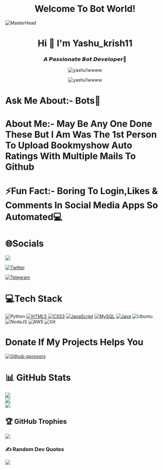 
<h1 align="center">Welcome To Bot World!</h1>

![MasterHead](https://camo.githubusercontent.com/e20822b4282c07ffd010cd05f855a6561d3b62358ca9e607e4901288dd748fcb/68747470733a2f2f63646e2e6472696262626c652e636f6d2f75736572732f323133313939332f73637265656e73686f74732f343934383733362f74686f75676874776f726b732d6769665f6472696262626c652e676966)

<h1 align="center">Hi 👋 I'm Yashu_krish11</h1>
<h3 align="center">𝘼 𝙋𝙖𝙨𝙨𝙞𝙤𝙣𝙖𝙩𝙚 𝘽𝙤𝙩 𝘿𝙚𝙫𝙚𝙡𝙤𝙥𝙚𝙧🤖</h3>


<p align="center"> <img src="https://komarev.com/ghpvc/?username=yashu1wwww&label=PROFILE VIEWS  &color=red&style=flat" alt="yashu1wwww"/>


<p align="center"> <img src="https://img.shields.io/github/followers/yashu1wwww?style=flat&label=FOLLOWERS" alt="yashu1wwww"/>
  
# Ask Me About:- Bots🤖
# About Me:- May Be Any One Done These But I Am Was The 1st Person To Upload Bookmyshow Auto Ratings With Multiple Mails To Github
# ⚡Fun Fact:- Boring To Login,Likes & Comments In Social Media Apps So Automated💻


# 🌐Socials

<a href="mailto:yakannaohoh@gmail.com">
  <img src="https://img.shields.io/badge/Gmail-D14836?style=for-the-badge&logo=gmail&logoColor=white"/>
  </a>
  
[![Twitter](https://img.shields.io/badge/Twitter-1DA1F2?style=for-the-badge&logo=twitter&logoColor=white)](https://twitter.com/Botter_11)

[![Telegram](https://img.shields.io/badge/Telegram-2CA5E0?style=for-the-badge&logo=telegram&logoColor=white)](https://t.me/yashu6675)


# 💻Tech Stack
![Python](https://img.shields.io/badge/python-3670A0?style=for-the-badge&logo=python&logoColor=ffdd54)
[![HTML5](https://img.shields.io/badge/HTML5-E34F26?style=for-the-badge&logo=html5&logoColor=white)](https://html.com/)
[![CSS3](https://img.shields.io/badge/CSS3-1572B6?style=for-the-badge&logo=css3&logoColor=white)](https://www.w3.org/Style/CSS/Overview.en.html)
[![JavaScript](https://img.shields.io/badge/javascript-%23323330.svg?style=for-the-badge&logo=javascript&logoColor=%23F7DF1E)](https://www.javascript.com/)
[![MySQL](https://img.shields.io/badge/MySQL-005C84?style=for-the-badge&logo=mysql&logoColor=white)](https://www.mysql.com/)
[![Java](https://img.shields.io/badge/Java-ED8B00?style=for-the-badge&logo=java&logoColor=white)](https://www.java.com/en/)
![Ubuntu](https://img.shields.io/badge/Ubuntu-E95420?style=for-the-badge&logo=ubuntu&logoColor=white)
![NodeJS](https://img.shields.io/badge/node.js-6DA55F?style=for-the-badge&logo=node.js&logoColor=white)
![AWS](https://img.shields.io/badge/AWS-%23FF9900.svg?style=for-the-badge&logo=amazon-aws&logoColor=white)
![Git](https://img.shields.io/badge/git-%23F05033.svg?style=for-the-badge&logo=git&logoColor=white)

# Donate If My Projects Helps You
[![Github-sponsors](https://img.shields.io/badge/sponsor-30363D?style=for-the-badge&logo=GitHub-Sponsors&logoColor=#EA4AAA)](yashwanth6675@okhdfcbank)


# 📊 GitHub Stats
![](https://github-readme-stats.vercel.app/api?username=yashu1wwww&theme=dark&hide_border=false&include_all_commits=false&count_private=false)<br/>
![](https://github-readme-streak-stats.herokuapp.com/?user=yashu1wwww&theme=dark&hide_border=false)<br/>
![](https://github-readme-stats.vercel.app/api/top-langs/?username=yashu1wwww&theme=dark&hide_border=false&include_all_commits=false&count_private=false&layout=compact)

## 🏆 GitHub Trophies
![](https://github-profile-trophy.vercel.app/?username=yashu1wwww&theme=darkhub&no-frame=false&no-bg=false&margin-w=4)
  
  ### ✍️ Random Dev Quotes
![](https://quotes-github-readme.vercel.app/api?type=horizontal&theme=dark)






